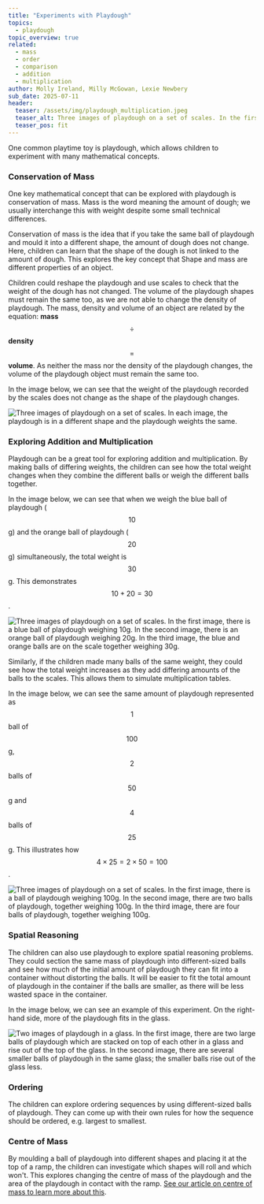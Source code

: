 ```yaml
---
title: "Experiments with Playdough"
topics: 
  - playdough
topic_overview: true
related: 
  - mass
  - order
  - comparison
  - addition
  - multiplication
author: Molly Ireland, Milly McGowan, Lexie Newbery
sub_date: 2025-07-11
header:
  teaser: /assets/img/playdough_multiplication.jpeg
  teaser_alt: Three images of playdough on a set of scales. In the first image, there is a ball of playdough weighing 100g. In the second image, there are two balls of playdough, together weighing 100g. In the third image, there are four balls of playdough, together weighing 100g.
  teaser_pos: fit
---
```

One common playtime toy is playdough, which allows children to experiment with many mathematical concepts. 

### Conservation of Mass
One key mathematical concept that can be explored with playdough is conservation of mass. Mass is the word meaning the amount of dough; we usually interchange this with weight despite some small technical differences.

Conservation of mass is the idea that if you take the same ball of playdough and mould it into a different shape, the amount of dough does not change. Here, children can learn that the shape of the dough is not linked to the amount of dough. This explores the key concept that Shape and mass are different properties of an object.

Children could reshape the playdough and use scales to check that the weight of the dough has not changed. The volume of the playdough shapes must remain the same too, as we are not able to change the density of playdough. The mass, density and volume of an object are related by the equation:
**mass** $$\div$$ **density** $$=$$ **volume**. 
As neither the mass nor the density of the playdough changes, the volume of the playdough object must remain the same too. 

In the image below, we can see that the weight of the playdough recorded by the scales does not change as the shape of the playdough changes. 

![Three images of playdough on a set of scales. In each image, the playdough is in a different shape and the playdough weights the same.]({{site.baseurl}}/assets/img/playdough_mass_conservation.jpeg "Mass conservation of playdough")

[For more information about mass conservation and volume, see our other articles, linking to water experiments]:#

### Exploring Addition and Multiplication

Playdough can be a great tool for exploring addition and multiplication. By making balls of differing weights, the children can see how the total weight changes when they combine the different balls or weigh the different balls together. 

In the image below, we can see that when we weigh the blue ball of playdough ($$10$$g) and the orange ball of playdough ($$20$$g) simultaneously, the total weight is $$30$$g. This demonstrates $$10+20=30$$.

![Three images of playdough on a set of scales. In the first image, there is a blue ball of playdough weighing 10g. In the second image, there is an orange ball of playdough weighing 20g. In the third image, the blue and orange balls are on the scale together weighing 30g.]({{site.baseurl}}/assets/img/playdough_addition.jpeg "Addition of playdough")

Similarly, if the children made many balls of the same weight, they could see how the total weight increases as they add differing amounts of the balls to the scales. This allows them to simulate multiplication tables.

In the image below, we can see the same amount of playdough represented as $$1$$ ball of $$100$$g, $$2$$ balls of $$50$$g and $$4$$ balls of $$25$$g. This illustrates how $$4\times25=2\times50=100$$. 

![Three images of playdough on a set of scales. In the first image, there is a ball of playdough weighing 100g. In the second image, there are two balls of playdough, together weighing 100g. In the third image, there are four balls of playdough, together weighing 100g.]({{site.baseurl}}/assets/img/playdough_multiplication.jpeg "Different representations of the same amount of playdough")

### Spatial Reasoning 

The children can also use playdough to explore spatial reasoning problems. They could section the same mass of playdough into different-sized balls and see how much of the initial amount of playdough they can fit into a container without distorting the balls. It will be easier to fit the total amount of playdough in the container if the balls are smaller, as there will be less wasted space in the container.

In the image below, we can see an example of this experiment. On the right-hand side, more of the playdough fits in the glass. 

![Two images of playdough in a glass. In the first image, there are two large balls of playdough which are stacked on top of each other in a glass and rise out of the top of the glass. In the second image, there are several smaller balls of playdough in the same glass; the smaller balls rise out of the glass less.]({{site.baseurl}}/assets/img/playdough_in_glass.jpeg "Playdough in a glass")

### Ordering 

The children can explore ordering sequences by using different-sized balls of playdough. They can come up with their own rules for how the sequence should be ordered, e.g. largest to smallest. 

[There is an image for this somewhere, but it is difficult to find]:#

### Centre of Mass

By moulding a ball of playdough into different shapes and placing it at the top of a ramp, the children can investigate which shapes will roll and which won't. This explores changing the centre of mass of the playdough and the area of the playdough in contact with the ramp. [See our article on centre of mass to learn more about this]({{site.baseurl}}/articles/centre_of_mass/).
